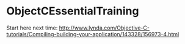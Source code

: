 # ObjectCEssentialTraining


Start here next time:
http://www.lynda.com/Objective-C-tutorials/Compiling-building-your-application/143328/156973-4.html

